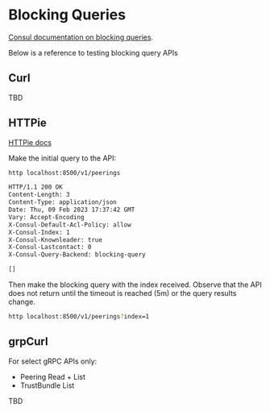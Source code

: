 # Blocking Queries

[Consul documentation on blocking queries][1].

Below is a reference to testing blocking query APIs 

## Curl
TBD

## HTTPie

[HTTPie docs][2]

Make the initial query to the API:

```bash
http localhost:8500/v1/peerings

HTTP/1.1 200 OK
Content-Length: 3
Content-Type: application/json
Date: Thu, 09 Feb 2023 17:37:42 GMT
Vary: Accept-Encoding
X-Consul-Default-Acl-Policy: allow
X-Consul-Index: 1
X-Consul-Knownleader: true
X-Consul-Lastcontact: 0
X-Consul-Query-Backend: blocking-query

[]
```

Then make the blocking query with the index received. 
Observe that the API does not return until the timeout is reached (5m) or the query results change.

```bash
http localhost:8500/v1/peerings?index=1
```


## grpCurl

For select gRPC APIs only:
* Peering Read + List
* TrustBundle List

TBD

[1]: https://developer.hashicorp.com/consul/api-docs/features/blocking
[2]: https://httpie.io/docs/cli/universal
